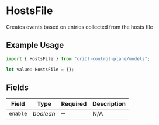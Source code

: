 # HostsFile

Creates events based on entries collected from the hosts file

## Example Usage

```typescript
import { HostsFile } from "cribl-control-plane/models";

let value: HostsFile = {};
```

## Fields

| Field              | Type               | Required           | Description        |
| ------------------ | ------------------ | ------------------ | ------------------ |
| `enable`           | *boolean*          | :heavy_minus_sign: | N/A                |